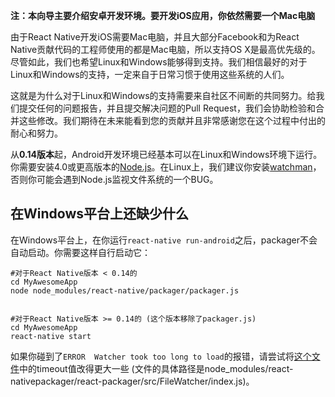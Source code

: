 __注：本向导主要介绍安卓开发环境。要开发iOS应用，你依然需要一个Mac电脑__

由于React Native开发iOS需要Mac电脑，并且大部分Facebook和为React Native贡献代码的工程师使用的都是Mac电脑，所以支持OS X是最高优先级的。尽管如此，我们也希望Linux和Windows能够得到支持。我们相信最好的对于Linux和Windows的支持，一定来自于日常习惯于使用这些系统的人们。

这就是为什么对于Linux和Windows的支持需要来自社区不间断的共同努力。给我们提交任何的问题报告，并且提交解决问题的Pull Request，我们会协助检验和合并这些修改。我们期待在未来能看到您的贡献并且非常感谢您在这个过程中付出的耐心和努力。

从**0.14版本**起，Android开发环境已经基本可以在Linux和Windows环境下运行。你需要安装4.0或更高版本的[Node.js](https://nodejs.org/)。在Linux上，我们建议你安装[watchman](https://facebook.github.io/watchman/docs/install)，否则你可能会遇到Node.js监视文件系统的一个BUG。


## 在Windows平台上还缺少什么

在Windows平台上，在你运行`react-native run-android`之后，packager不会自动启动。你需要这样自行启动它：  

	#对于React Native版本 < 0.14的
    cd MyAwesomeApp
    node node_modules/react-native/packager/packager.js

    
    #对于React Native版本 >= 0.14的 (这个版本移除了packager.js)
    cd MyAwesomeApp
    react-native start

如果你碰到了`ERROR  Watcher took too long to load`的报错，请尝试将[这个文件](https://github.com/facebook/react-native/blob/master/packager/react-packager/src/FileWatcher/index.js#L17)中的timeout值改得更大一些 (文件的具体路径是node_modules/react-nativepackager/react-packager/src/FileWatcher/index.js)。
